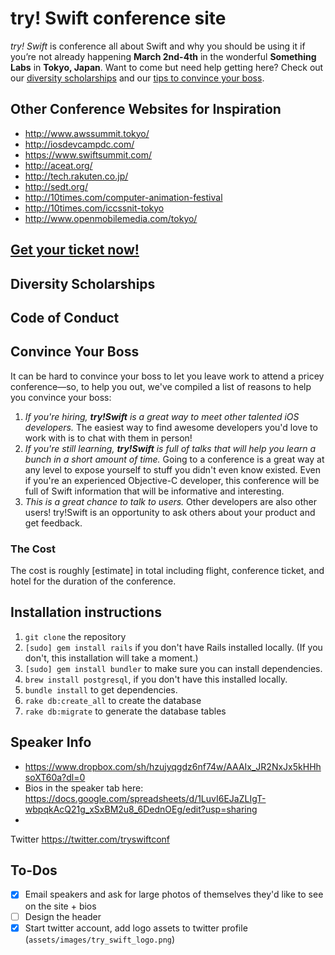 # try! Swift conference site
_try! Swift_ is conference all about Swift and why you should be using it if you’re not already happening **March 2nd-4th** in the wonderful **Something Labs** in **Tokyo, Japan**. Want to come but need help getting here? Check out our [diversity scholarships]() and our [tips to convince your boss]().

## Other Conference Websites for Inspiration

* http://www.awssummit.tokyo/
* http://iosdevcampdc.com/
* https://www.swiftsummit.com/
* http://aceat.org/ 
* http://tech.rakuten.co.jp/
* http://sedt.org/
* http://10times.com/computer-animation-festival
* http://10times.com/iccssnit-tokyo
* http://www.openmobilemedia.com/tokyo/

## [Get your ticket now!]()

## Diversity Scholarships

## Code of Conduct

## Convince Your Boss
It can be hard to convince your boss to let you leave work to attend a pricey conference—so, to help you out, we've compiled a list of reasons to help you convince your boss:

1. _If you're hiring, **try!Swift** is a great way to meet other talented iOS developers._ The easiest way to find awesome developers you'd love to work with is to chat with them in person!
2. _If you're still learning, **try!Swift** is full of talks that will help you learn a bunch in a short amount of time._ Going to a conference is a great way at any level to expose yourself to stuff you didn't even know existed. Even if you're an experienced Objective-C developer, this conference will be full of Swift information that will be informative and interesting.
3. _This is a great chance to talk to users._ Other developers are also other users! try!Swift is an opportunity to ask others about your product and get feedback.

### The Cost
The cost is roughly [estimate] in total including flight, conference ticket, and hotel for the duration of the conference. 

## Installation instructions
1. ```git clone``` the repository
2. ```[sudo] gem install rails``` if you don't have Rails installed locally. (If you don't, this installation will take a moment.)
3. ```[sudo] gem install bundler``` to make sure you can install dependencies.
4. ```brew install postgresql```, if you don't have this installed locally.
5. ```bundle install``` to get dependencies.
6. ```rake db:create_all``` to create the database
7. ```rake db:migrate``` to generate the database tables


## Speaker Info
* https://www.dropbox.com/sh/hzujyqgdz6nf74w/AAAIx_JR2NxJx5kHHhsoXT60a?dl=0
* Bios in the speaker tab here: https://docs.google.com/spreadsheets/d/1LuvI6EJaZLIgT-wbpqkAcQ21g_xSxBM2u8_6DednOEg/edit?usp=sharing
* 
Twitter
https://twitter.com/tryswiftconf

## To-Dos
- [X] Email speakers and ask for large photos of themselves they'd like to see on the site + bios 
- [ ] Design the header
- [X] Start twitter account, add logo assets to twitter profile (```assets/images/try_swift_logo.png```)

